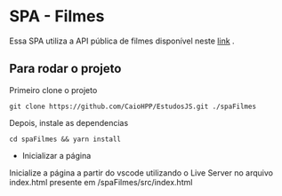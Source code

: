 # SPA - Filmes

Essa SPA utiliza a API pública de filmes disponível neste [link](https://www.themoviedb.org) .

## Para rodar o projeto

Primeiro clone o projeto

```shell
git clone https://github.com/CaioHPP/EstudosJS.git ./spaFilmes
```

Depois, instale as dependencias

```shell
cd spaFilmes && yarn install
```

- Inicializar a página

Inicialize a página a partir do vscode utilizando o Live Server no arquivo index.html presente em /spaFilmes/src/index.html
